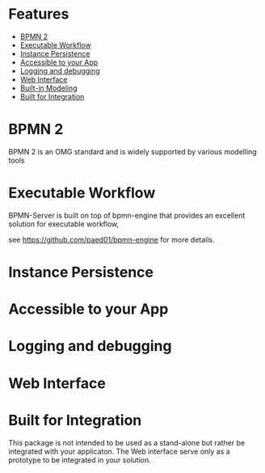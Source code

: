 Features
=========


<!-- toc -->
- [BPMN 2](#bpmn-2)
- [Executable Workflow](#executable-workflow)
- [Instance Persistence](#instance-persistence)
- [Accessible to your App](#accessible-to-your-App)
- [Logging and debugging](#logging-and-debugging)
- [Web Interface](#Web-interface)
- [Built-in Modeling](#Built-in-Modeling)
- [Built for Integration](#built-for-integration)


<!-- tocstop -->

# BPMN 2

BPMN 2 is an OMG standard and is widely supported by various modelling tools 

# Executable Workflow

BPMN-Server is built on top of bpmn-engine that provides an excellent solution for executable workflow,

see https://github.com/paed01/bpmn-engine for more details.

# Instance Persistence 

# Accessible to your App

# Logging and debugging

# Web Interface

# Built for Integration

This package is not intended to be used as a stand-alone but rather be integrated with your applicaton. 
The Web interface serve only as a prototype to be integrated in your solution.
		


